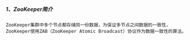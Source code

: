 
##### 1、ZooKeeper简介
    ZooKeeper集群中多个节点都存储同一份数据，为保证多节点之间数据的一致性，
    ZooKeeper使用ZAB（ZooKeeper Atomic Broadcast）协议作为数据一致性的算法。

